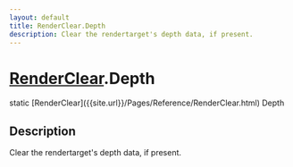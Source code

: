 ```yaml
---
layout: default
title: RenderClear.Depth
description: Clear the rendertarget's depth data, if present.
---
```

# [RenderClear]({{site.url}}/Pages/Reference/RenderClear.html).Depth

<div class='signature' markdown='1'>
static [RenderClear]({{site.url}}/Pages/Reference/RenderClear.html) Depth
</div>

## Description
Clear the rendertarget's depth data, if present.

